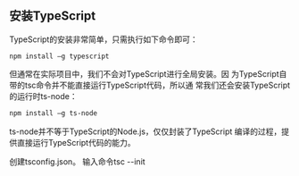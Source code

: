 ## 安装TypeScript
TypeScript的安装非常简单，只需执行如下命令即可：
```
npm install –g typescript
```
但通常在实际项目中，我们不会对TypeScript进行全局安装。因
为TypeScript自带的tsc命令并不能直接运行TypeScript代码，所以通
常我们还会安装TypeScript的运行时ts-node：
```bash
npm install –g ts-node
```
ts-node并不等于TypeScript的Node.js，仅仅封装了TypeScript 
编译的过程，提供直接运行TypeScript代码的能力。

创建tsconfig.json。 输入命令tsc --init